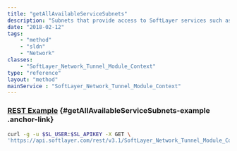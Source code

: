 ```yaml
---
title: "getAllAvailableServiceSubnets"
description: "Subnets that provide access to SoftLayer services such as the management portal and the SoftLayer API."
date: "2018-02-12"
tags:
    - "method"
    - "sldn"
    - "Network"
classes:
    - "SoftLayer_Network_Tunnel_Module_Context"
type: "reference"
layout: "method"
mainService : "SoftLayer_Network_Tunnel_Module_Context"
---
```


### [REST Example](#getAllAvailableServiceSubnets-example) <a href="/article/rest/"><i class="fas fa-question"></i></a> {#getAllAvailableServiceSubnets-example .anchor-link} 
```bash
curl -g -u $SL_USER:$SL_APIKEY -X GET \
'https://api.softlayer.com/rest/v3.1/SoftLayer_Network_Tunnel_Module_Context/{SoftLayer_Network_Tunnel_Module_ContextID}/getAllAvailableServiceSubnets'
```
